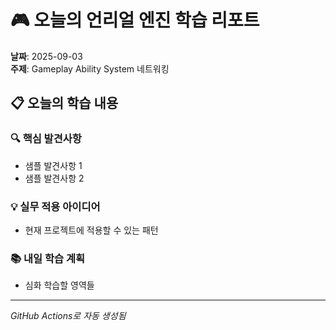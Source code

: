 # 🎮 오늘의 언리얼 엔진 학습 리포트

**날짜**: 2025-09-03  
**주제**: Gameplay Ability System 네트워킹

## 📋 오늘의 학습 내용

### 🔍 핵심 발견사항
- 샘플 발견사항 1
- 샘플 발견사항 2

### 💡 실무 적용 아이디어  
- 현재 프로젝트에 적용할 수 있는 패턴

### 📚 내일 학습 계획
- 심화 학습할 영역들

---
*GitHub Actions로 자동 생성됨*
